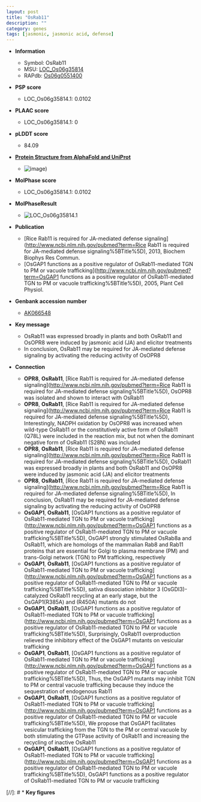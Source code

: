 ```yaml
---
layout: post
title: "OsRab11"
description: ""
category: genes
tags: [jasmonic, jasmonic acid, defense]
---
```


* **Information**  
    + Symbol: OsRab11  
    + MSU: [LOC_Os06g35814](http://rice.plantbiology.msu.edu/cgi-bin/ORF_infopage.cgi?orf=LOC_Os06g35814)  
    + RAPdb: [Os06g0551400](http://rapdb.dna.affrc.go.jp/viewer/gbrowse_details/irgsp1?name=Os06g0551400)  

* **PSP score**  
    + LOC_Os06g35814.1: 0.0102 

* **PLAAC score**  
    + LOC_Os06g35814.1: 0 

* **pLDDT score**
    + 84.09

* **[Protein Structure from AlphaFold and UniProt](https://www.uniprot.org/uniprotkb/P40393/entry#structure)**
    + ![image](https://ricepsp.github.io/images/P/AF-P40393-F1.png))

* **MolPhase score**
    + LOC_Os06g35814.1: 0.0102

* **MolPhaseResult**
    + ![LOC_Os06g35814.1](https://ricepsp.github.io/pictures/LOC_Os06g/LOC_Os06g35814.1.png)

* **Publication**  
    + [Rice Rab11 is required for JA-mediated defense signaling](http://www.ncbi.nlm.nih.gov/pubmed?term=Rice Rab11 is required for JA-mediated defense signaling%5BTitle%5D), 2013, Biochem Biophys Res Commun.
    + [OsGAP1 functions as a positive regulator of OsRab11-mediated TGN to PM or vacuole trafficking](http://www.ncbi.nlm.nih.gov/pubmed?term=OsGAP1 functions as a positive regulator of OsRab11-mediated TGN to PM or vacuole trafficking%5BTitle%5D), 2005, Plant Cell Physiol.

* **Genbank accession number**  
    + [AK066548](http://www.ncbi.nlm.nih.gov/nuccore/AK066548)

* **Key message**  
    + OsRab11 was expressed broadly in plants and both OsRab11 and OsOPR8 were induced by jasmonic acid (JA) and elicitor treatments
    + In conclusion, OsRab11 may be required for JA-mediated defense signaling by activating the reducing activity of OsOPR8

* **Connection**  
    + __OPR8__, __OsRab11__, [Rice Rab11 is required for JA-mediated defense signaling](http://www.ncbi.nlm.nih.gov/pubmed?term=Rice Rab11 is required for JA-mediated defense signaling%5BTitle%5D), OsOPR8 was isolated and shown to interact with OsRab11
    + __OPR8__, __OsRab11__, [Rice Rab11 is required for JA-mediated defense signaling](http://www.ncbi.nlm.nih.gov/pubmed?term=Rice Rab11 is required for JA-mediated defense signaling%5BTitle%5D), Interestingly, NADPH oxidation by OsOPR8 was increased when wild-type OsRab11 or the constitutively active form of OsRab11 (Q78L) were included in the reaction mix, but not when the dominant negative form of OsRab11 (S28N) was included
    + __OPR8__, __OsRab11__, [Rice Rab11 is required for JA-mediated defense signaling](http://www.ncbi.nlm.nih.gov/pubmed?term=Rice Rab11 is required for JA-mediated defense signaling%5BTitle%5D), OsRab11 was expressed broadly in plants and both OsRab11 and OsOPR8 were induced by jasmonic acid (JA) and elicitor treatments
    + __OPR8__, __OsRab11__, [Rice Rab11 is required for JA-mediated defense signaling](http://www.ncbi.nlm.nih.gov/pubmed?term=Rice Rab11 is required for JA-mediated defense signaling%5BTitle%5D), In conclusion, OsRab11 may be required for JA-mediated defense signaling by activating the reducing activity of OsOPR8
    + __OsGAP1__, __OsRab11__, [OsGAP1 functions as a positive regulator of OsRab11-mediated TGN to PM or vacuole trafficking](http://www.ncbi.nlm.nih.gov/pubmed?term=OsGAP1 functions as a positive regulator of OsRab11-mediated TGN to PM or vacuole trafficking%5BTitle%5D), OsGAP1 strongly stimulated OsRab8a and OsRab11, which are homologs of the mammalian Rab8 and Rab11 proteins that are essential for Golgi to plasma membrane (PM) and trans-Golgi network (TGN) to PM trafficking, respectively
    + __OsGAP1__, __OsRab11__, [OsGAP1 functions as a positive regulator of OsRab11-mediated TGN to PM or vacuole trafficking](http://www.ncbi.nlm.nih.gov/pubmed?term=OsGAP1 functions as a positive regulator of OsRab11-mediated TGN to PM or vacuole trafficking%5BTitle%5D), sativa dissociation inhibitor 3 (OsGDI3)-catalyzed OsRab11 recycling at an early stage, but the OsGAP1(R385A) and (R450A) mutants do not
    + __OsGAP1__, __OsRab11__, [OsGAP1 functions as a positive regulator of OsRab11-mediated TGN to PM or vacuole trafficking](http://www.ncbi.nlm.nih.gov/pubmed?term=OsGAP1 functions as a positive regulator of OsRab11-mediated TGN to PM or vacuole trafficking%5BTitle%5D), Surprisingly, OsRab11 overproduction relieved the inhibitory effect of the OsGAP1 mutants on vesicular trafficking
    + __OsGAP1__, __OsRab11__, [OsGAP1 functions as a positive regulator of OsRab11-mediated TGN to PM or vacuole trafficking](http://www.ncbi.nlm.nih.gov/pubmed?term=OsGAP1 functions as a positive regulator of OsRab11-mediated TGN to PM or vacuole trafficking%5BTitle%5D), Thus, the OsGAP1 mutants may inhibit TGN to PM or central vacuole trafficking because they induce the sequestration of endogenous Rab11
    + __OsGAP1__, __OsRab11__, [OsGAP1 functions as a positive regulator of OsRab11-mediated TGN to PM or vacuole trafficking](http://www.ncbi.nlm.nih.gov/pubmed?term=OsGAP1 functions as a positive regulator of OsRab11-mediated TGN to PM or vacuole trafficking%5BTitle%5D), We propose that OsGAP1 facilitates vesicular trafficking from the TGN to the PM or central vacuole by both stimulating the GTPase activity of OsRab11 and increasing the recycling of inactive OsRab11
    + __OsGAP1__, __OsRab11__, [OsGAP1 functions as a positive regulator of OsRab11-mediated TGN to PM or vacuole trafficking](http://www.ncbi.nlm.nih.gov/pubmed?term=OsGAP1 functions as a positive regulator of OsRab11-mediated TGN to PM or vacuole trafficking%5BTitle%5D), OsGAP1 functions as a positive regulator of OsRab11-mediated TGN to PM or vacuole trafficking

[//]: # * **Key figures**  



